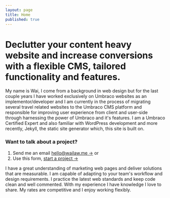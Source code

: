 ```yaml
---
layout: page
title: Home
published: true
---
```


# Declutter your content heavy website and increase conversions with a flexible CMS, tailored functionality and features.

My name is Wai, I come from a background in web design but for the last couple years I have worked exclusively on Umbraco websites as an implementor/developer and I am currently in the process of migrating several travel related websites to the Umbraco CMS platform and responsible for improving user experience from client and user-side through harnessing the power of Umbraco and it's features.  I am a Umbraco Certified Expert and also familiar with WordPress development and more recently, Jekyll, the static site generator which, this site is built on.

### Want to talk about a project?

1. Send me an email [hello@wailaw.me &rarr;](mailto:hello@wailaw.me) or
2. Use this form, [start a project &rarr;](/enquiry/)

I have a great understanding of marketing web pages and deliver solutions that are measurable. I am capable of adapting to your team's workflow and design requirements. I practice the latest web standards and keep code clean and well commented. With my experience I have knowledge I love to share. My rates are competitive and I enjoy working flexibly.

